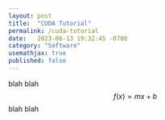 ```yaml
---
layout: post
title:  "CUDA Tutorial"
permalink: /cuda-tutorial
date:   2023-06-13 19:32:45 -0700
category: "Software"
usemathjax: true
published: false
---
```


blah blah $$f(x)=mx+b$$ blah blah